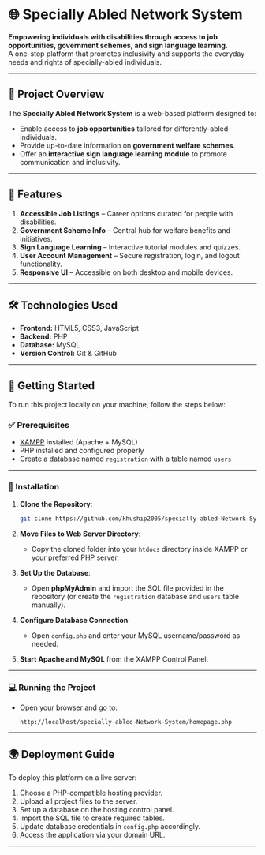 # 🌐 Specially Abled Network System

**Empowering individuals with disabilities through access to job opportunities, government schemes, and sign language learning.**  
A one-stop platform that promotes inclusivity and supports the everyday needs and rights of specially-abled individuals.

---

## 📌 Project Overview

The **Specially Abled Network System** is a web-based platform designed to:

- Enable access to **job opportunities** tailored for differently-abled individuals.
- Provide up-to-date information on **government welfare schemes**.
- Offer an **interactive sign language learning module** to promote communication and inclusivity.

---

## 🔑 Features

1. **Accessible Job Listings** – Career options curated for people with disabilities.  
2. **Government Scheme Info** – Central hub for welfare benefits and initiatives.  
3. **Sign Language Learning** – Interactive tutorial modules and quizzes.  
4. **User Account Management** – Secure registration, login, and logout functionality.  
5. **Responsive UI** – Accessible on both desktop and mobile devices.

---

## 🛠 Technologies Used

- **Frontend:** HTML5, CSS3, JavaScript  
- **Backend:** PHP  
- **Database:** MySQL  
- **Version Control:** Git & GitHub  

---

## 🚀 Getting Started

To run this project locally on your machine, follow the steps below:

### ✅ Prerequisites

- [XAMPP](https://www.apachefriends.org/index.html) installed (Apache + MySQL)
- PHP installed and configured properly
- Create a database named `registration` with a table named `users`

---

### 🧩 Installation

1. **Clone the Repository**:
   ```bash
   git clone https://github.com/khuship2005/specially-abled-Network-System.git
   ```

2. **Move Files to Web Server Directory**:
   - Copy the cloned folder into your `htdocs` directory inside XAMPP or your preferred PHP server.

3. **Set Up the Database**:
   - Open **phpMyAdmin** and import the SQL file provided in the repository (or create the `registration` database and `users` table manually).

4. **Configure Database Connection**:
   - Open `config.php` and enter your MySQL username/password as needed.

5. **Start Apache and MySQL** from the XAMPP Control Panel.

---

### 💻 Running the Project

- Open your browser and go to:
  ```
  http://localhost/specially-abled-Network-System/homepage.php
  ```

---

## 🌍 Deployment Guide

To deploy this platform on a live server:

1. Choose a PHP-compatible hosting provider.
2. Upload all project files to the server.
3. Set up a database on the hosting control panel.
4. Import the SQL file to create required tables.
5. Update database credentials in `config.php` accordingly.
6. Access the application via your domain URL.

---
